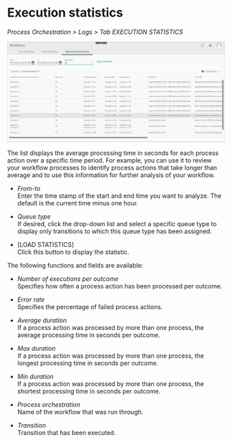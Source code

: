 # Execution statistics

*Process Orchestration > Logs > Tab EXECUTION STATISTICS*

![Execution statistics](../../Assets/Screenshots/ActindoWorkFlow/Logs/ExecutionStatistics.png)

The list displays the average processing time in seconds for each process action over a specific time period. For example, you can use it to review your workflow processes to identify process actions that take longer than average and to use this information for further analysis of your workflow.   

 - *From-to*    
   Enter the time stamp of the start and end time you want to analyze. The default is the current time minus one hour. 

- *Queue type*   
    If desired, click the drop-down list and select a specific queue type to display only transitions to which this queue type has been assigned.

- [LOAD STATISTICS]    
   Click this button to display the statistic.

The following functions and fields are available:
   
- *Number of executions per outcome*   
    Specifies how often a process action has been processed per outcome.

- *Error rate*    
    Specifies the percentage of failed process actions. 

- *Average duration*   
   If a process action was processed by more than one process, the average processing time in seconds per outcome.

- *Max duration*     
   If a process action was processed by more than one process, the longest processing time in seconds per outcome.

- *Min duration*   
   If a process action was processed by more than one process, the shortest processing time in seconds per outcome.

- *Process orchestration*   
   Name of the workflow that was run through.

- *Transition*   
   Transition that has been executed.
